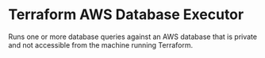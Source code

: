 # Terraform AWS Database Executor

Runs one or more database queries against an AWS database that is private and not accessible from the machine running Terraform.
